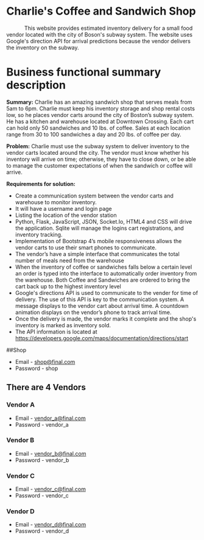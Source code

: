 # Charlie's Coffee and Sandwich Shop

&nbsp;&nbsp;&nbsp;&nbsp;&nbsp;&nbsp;&nbsp;&nbsp;&nbsp;&nbsp;&nbsp;&nbsp;This website provides estimated inventory delivery for a small food vendor located with the city of Boson's subway system.  The website uses Google's direction API for arrival predictions because the vendor delivers the inventory on the subway.

# Business functional summary description

**Summary:**
	Charlie has an amazing sandwich shop that serves meals from 5am to 6pm. Charlie must keep his inventory storage and shop rental costs low, so he places vendor carts around the city of Boston’s subway system.  He has a kitchen and warehouse located at Downtown Crossing.  Each cart can hold only 50 sandwiches and 10 lbs. of coffee.  Sales at each location range from 30 to 100 sandwiches a day and 20 lbs. of coffee per day.

**Problem:**
	Charlie must use the subway system to deliver inventory to the vendor carts located around the city.  The vendor must know whether his inventory will arrive on time; otherwise, they have to close down, or be able to manage the customer expectations of when the sandwich or coffee will arrive.

**Requirements for solution:**
* Create a communication system between the vendor carts and warehouse to monitor inventory.
* It will have a username and login page
* Listing the location of the vendor station
* Python, Flask, JavaScript, JSON, Socket.Io, HTML4 and CSS will drive the application.  Sqlite will manage the logins cart registrations, and inventory tracking.
* Implementation of Bootstrap 4’s mobile responsiveness allows the vendor carts to use their smart phones to communicate.
* The vendor’s have a simple interface that communicates the total number of meals need from the warehouse
* When the inventory of coffee or sandwiches falls below a certain level an order is typed into the interface to automatically order inventory from the warehouse.  Both Coffee and Sandwiches are ordered to bring the cart back up to the highest inventory level
* Google's directions API is used to communicate to the vender for time of delivery.  The use of this API is key to the communication system.  A message displays to the vendor cart about arrival time.  A countdown animation displays on the vendor’s phone to track arrival time.
* Once the delivery is made, the vendor marks it complete and the shop's inventory is marked as inventory sold.
* The API information is located at https://developers.google.com/maps/documentation/directions/start

##Shop 
- Email - shop@final.com
- Password - shop

## There are 4 Vendors

### Vendor A
- Email - vendor_a@final.com
- Password - vendor_a

### Vendor B
- Email - vendor_b@final.com
- Password - vendor_b

### Vendor C
- Email - vendor_c@final.com
- Password - vendor_c

### Vendor D
- Email - vendor_d@final.com
- Password - vendor_d
